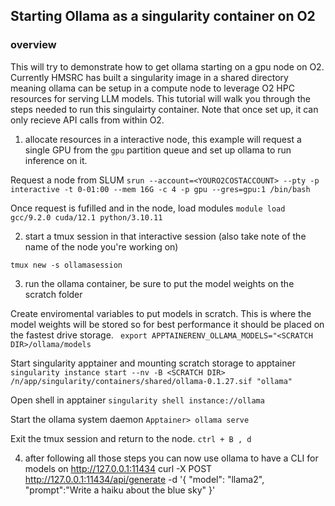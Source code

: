 ## Starting Ollama as a singularity container on O2

### overview
This will try to demonstrate how to get ollama starting on a gpu node on O2. Currently HMSRC has built a singularity image in a shared directory meaning ollama can be setup in a compute node to leverage O2 HPC resources for serving LLM models. This tutorial will walk you through the steps needed to run this singulairty container. Note that once set up, it can only recieve API calls from within O2.


1. allocate resources in a interactive node, this example will request a single GPU from the `gpu` partition queue and set up ollama to run inference on it.

Request a node from SLUM
`srun --account=<YOURO2COSTACCOUNT> --pty -p interactive -t 0-01:00 --mem 16G -c 4 -p gpu --gres=gpu:1 /bin/bash`

Once request is fufilled and in the node, load modules
`module load gcc/9.2.0 cuda/12.1 python/3.10.11`

2. start a tmux session in that interactive session (also take note of the name of the node you're working on)

`tmux new -s ollamasession`

3. run the ollama container, be sure to put the model weights on the scratch folder

Create enviromental variables to put models in scratch. This is where the model weights will be stored so for best performance it should be placed on the fastest drive storage.
` export APPTAINERENV_OLLAMA_MODELS="<SCRATCH DIR>/ollama/models`

Start singularity apptainer and mounting scratch storage to apptainer
` singularity instance start --nv -B <SCRATCH DIR> /n/app/singularity/containers/shared/ollama-0.1.27.sif "ollama"`

Open shell in apptainer
`singularity shell instance://ollama`

Start the ollama system daemon
`Apptainer> ollama serve`

Exit the tmux session and return to the node.
`ctrl + B , d`


4. after following all those steps you can now use ollama to have a CLI for models on http://127.0.0.1:11434
curl -X POST http://127.0.0.1:11434/api/generate -d '{
  "model": "llama2",
  "prompt":"Write a haiku about the blue sky"
 }'